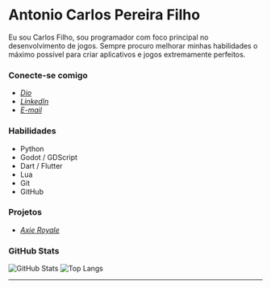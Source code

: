 # Antonio Carlos Pereira Filho

Eu sou Carlos Filho, sou programador com foco principal no desenvolvimento de jogos. Sempre procuro melhorar minhas habilidades o máximo possível para criar aplicativos e jogos extremamente perfeitos.

### Conecte-se comigo

* [_Dio_](https://web.dio.me/users/antoniocarlosf084?tab=achievements)
* [_LinkedIn_](https://www.linkedin.com/in/antonio-carlos-16b61b27b/)
* [_E-mail_](antoniocarlosf084@gmail.com)

### Habilidades

* Python
* Godot / GDScript
* Dart / Flutter
* Lua
* Git
* GitHub

### Projetos

* [_Axie Royale_](https://lnkd.in/d3cJkFTJ)

### GitHub Stats

![GitHub Stats](https://github-readme-stats.vercel.app/api?username=CarlosF084&theme=transparent&bg_color=000&border_color=30A3DC&show_icons=true&icon_color=30A3DC&title_color=E94D5F&text_color=FFF)
![Top Langs](https://github-readme-stats-git-masterrstaa-rickstaa.vercel.app/api/top-langs/?username=CarlosF084&layout=compact&bg_color=000&border_color=30A3DC&title_color=E94D5F&text_color=FFF)

---

